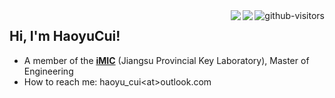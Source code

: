 <a href="https://github.com/HaoyuCui/"> 
  <img align="right", src="https://komarev.com/ghpvc/?username=Haoyucui&label=Visitors&color=green&style=flat&logo=github%22%20alt=%22gtihub-visitors%22" alt="github-visitors"/> 
</a>

<a href="https://blog.csdn.net/CalvinTri"> 
  <img align="right", src="https://img.shields.io/static/v1?label=Blog&message=CSDN&color=red"/>
</a>

<a href="https://www.linkedin.com/in/%E5%B4%94%E6%98%8A%E5%AE%87/">
  <img align="right", src="https://custom-icon-badges.demolab.com/badge/LinkedIn-0A66C2?logo=linkedin-white&logoColor=fff">
</a>


## Hi, I'm HaoyuCui!

-   A member of the [**iMIC**](https://imic.nuist.edu.cn) (Jiangsu Provincial Key Laboratory), Master of Engineering
-   How to reach me: haoyu_cui\<at>outlook.com

